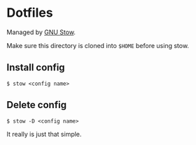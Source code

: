 # Dotfiles

Managed by [GNU Stow](https://www.gnu.org/software/stow/).

Make sure this directory is cloned into `$HOME` before using stow.

## Install config

```
$ stow <config name>
```

## Delete config

```
$ stow -D <config name>
```

It really is just that simple.
